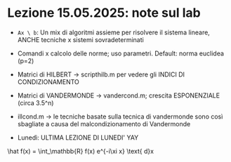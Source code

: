 # Lezione 15.05.2025: note sul lab

* `Ax \ b`: Un mix di algoritmi assieme per risolvere il sistema lineare, ANCHE tecniche x sistemi sovradeterminati

* Comandi x calcolo delle norme; uso parametri. Default: norma euclidea (p=2)

* Matrici di HILBERT -> scripthilb.m per vedere gli INDICI DI CONDIZIONAMENTO

* Matrici di VANDERMONDE -> vandercond.m; crescita ESPONENZIALE (circa 3.5^n)

* illcond.m -> le tecniche basate sulla tecnica di vandermonde sono così sbagliate a causa del malcondizionamento di Vandermonde

* Lunedì: ULTIMA LEZIONE DI LUNEDI' YAY

\hat f(x) = \int_\mathbb{R} f(x) e^{-i\xi x} \text{ d}x